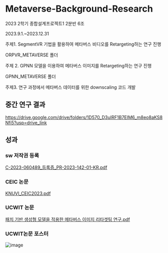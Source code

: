 # Metaverse-Background-Research

2023 2학기 종합설계프로젝트1 2분반 6조

2023.9.1.~2023.12.31

주제1. SegmentVR 기법을 활용하여 메타버스 비디오를 Retargeting하는 연구 진행

ORPVR_METAVERSE 폴더


주제 2. GPNN 모델을 이용하여 메타버스 이미지를 Retargeting하는 연구 진행

GPNN_METAVERSE 폴더


주제3. 연구 과정에서 메타버스 데이터를 위한 downscaling 코드 개발


## 중간 연구 결과

https://drive.google.com/drive/folders/1D570_D3uIRF1B7EIM6_m8eo8aKS8Nfi5?usp=drive_link

## 성과
### sw 저작권 등록
[C-2023-060489_등록증_PR-2023-142-01-KR.pdf](https://github.com/coolho1129/Metaverse-Background-Research/files/13705260/C-2023-060489_._PR-2023-142-01-KR.pdf)

### CEIC 논문

[KNUVI_CEIC2023.pdf](https://github.com/coolho1129/Metaverse-Background-Research/files/13610774/KNUVI_CEIC2023.pdf)

### UCWIT 논문

[패치 기반 생성형 모델을 적용한 메타버스 이미지 리타겟팅 연구.pdf](https://github.com/coolho1129/Metaverse-Background-Research/files/13466115/default.pdf)

### UCWIT논문 포스터
![image](https://github.com/coolho1129/Metaverse-Background-Research/assets/105068708/99a90acd-7452-4b6b-972e-8dcc9ab4b4ce)




